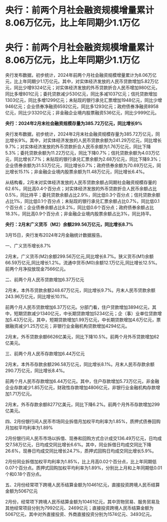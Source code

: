 # 央行：前两个月社会融资规模增量累计8.06万亿元，比上年同期少1.1万亿

# 央行：前两个月社会融资规模增量累计8.06万亿元，比上年同期少1.1万亿

央行发布数据，初步统计，2024年前两个月社会融资规模增量累计为8.06万亿元，比上年同期少1.1万亿元。其中，对实体经济发放的人民币贷款增加5.82万亿元，同比少增9324亿元；对实体经济发放的外币贷款折合人民币增加980亿元，同比多增801亿元；委托贷款减少530亿元，同比多减1037亿元；信托贷款增加1303亿元，同比多增1299亿元；未贴现的银行承兑汇票增加1948亿元，同比少增946亿元；企业债券净融资6592亿元，同比多1293亿元；政府债券净融资8958亿元，同比少3320亿元；非金融企业境内股票融资536亿元，同比少999亿元。

**央行：2024年2月末社会融资规模存量为385.72万亿元，同比增长9%**

央行发布数据，初步统计，2024年2月末社会融资规模存量为385.72万亿元，同比增长9%。其中，对实体经济发放的人民币贷款余额为241.29万亿元，同比增长9.7%；对实体经济发放的外币贷款折合人民币余额为1.76万亿元，同比下降5.3%；委托贷款余额为11.22万亿元，同比下降0.7%；信托贷款余额为4.03万亿元，同比增长7.7%；未贴现的银行承兑汇票余额为2.68万亿元，同比下降9.3%；企业债券余额为31.53万亿元，同比增长0.7%；政府债券余额为70.69万亿元，同比增长15.1%；非金融企业境内股票余额为11.48万亿元，同比增长6.4%。

从结构看，2月末对实体经济发放的人民币贷款余额占同期社会融资规模存量的62.6%，同比高0.4个百分点；对实体经济发放的外币贷款折合人民币余额占比0.5%，同比持平；委托贷款余额占比2.9%，同比低0.3个百分点；信托贷款余额占比1%，同比低0.1个百分点；未贴现的银行承兑汇票余额占比0.7%，同比低0.1个百分点；企业债券余额占比8.2%，同比低0.6个百分点；政府债券余额占比18.3%，同比高0.9个百分点；非金融企业境内股票余额占比3%，同比持平。

**央行：2月末广义货币（M2）余额299.56万亿元，同比增长8.7%**

3月15日，央行发布2024年2月金融统计数据报告。

一、广义货币增长8.7%

2月末，广义货币(M2)余额299.56万亿元,同比增长8.7%。狭义货币(M1)余额66.59万亿元,同比增长1.2%。流通中货币(M0)余额12.1万亿元,同比增长12.5%。前两个月净投放现金7566亿元。

二、前两个月人民币贷款增加6.37万亿元

2月末，本外币贷款余额248.67万亿元，同比增长9.7%。月末人民币贷款余额243.96万亿元，同比增长10.1%。

前两个月人民币贷款增加6.37万亿元。分部门看，住户贷款增加3894亿元，其中，短期贷款减少1340亿元，中长期贷款增加5234亿元；企（事）业单位贷款增加5.43万亿元，其中，短期贷款增加1.99万亿元，中长期贷款增加4.6万亿元，票据融资减少1.25万亿元；非银行业金融机构贷款增加4294亿元。

2月末，外币贷款余额6626亿美元，同比下降10.5%。前两个月外币贷款增加62亿美元。

三、前两个月人民币存款增加6.44万亿元

2月末，本外币存款余额296.58万亿元，同比增长8.1%。月末人民币存款余额290.7万亿元，同比增长8.4%。

前两个月人民币存款增加6.44万亿元。其中，住户存款增加5.73万亿元，非金融企业存款减少1.85万亿元，财政性存款增加4806亿元，非银行业金融机构存款增加1.71万亿元。

2月末，外币存款余额8277亿美元，同比下降6.2%。前两个月外币存款增加299亿美元。

四、2月份银行间人民币市场同业拆借月加权平均利率为1.85%，质押式债券回购月加权平均利率为1.89%

2月份银行间人民币市场以拆借、现券和回购方式合计成交136.49万亿元，日均成交7.58万亿元，日均成交同比增长6.6%。其中，同业拆借日均成交同比下降26.6%，现券日均成交同比增长24.7%，质押式回购日均成交同比增长5.9%。

2月份同业拆借加权平均利率为1.85%，比上月高0.02个百分点，比上年同期低0.07个百分点。质押式回购加权平均利率为1.89%，分别比上月和上年同期低0.01个和0.18个百分点。

五、2月份经常项下跨境人民币结算金额为10461亿元，直接投资跨境人民币结算金额为5067亿元

2月份，经常项下跨境人民币结算金额为10461亿元，其中货物贸易、服务贸易及其他经常项目分别为7992亿元、2469亿元；直接投资跨境人民币结算金额为5067亿元，其中对外直接投资、外商直接投资分别为1574亿元、3493亿元。

